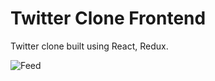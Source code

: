 # Twitter Clone Frontend

Twitter clone built using React, Redux.

![Feed](https://media.discordapp.net/attachments/1209825391292710932/1248956757670232075/image.png?ex=66658d1f&is=66643b9f&hm=49e086802a363902654bb7e034ae575cf17af65b0bc186a146daf7e9f3de2a09&=&format=webp&quality=lossless&width=1440&height=646)
